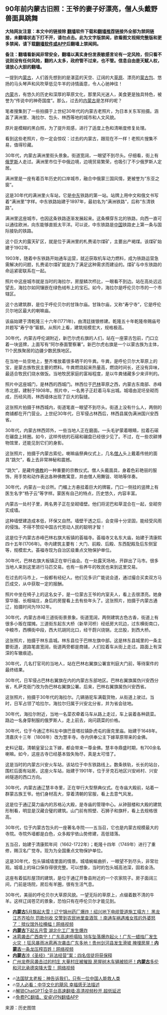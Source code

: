  <!-- 面包屑导航 --> <h2>90年前内蒙古旧照：王爷的妻子好漂亮，僧人头戴野兽面具跳舞</h2> <p class="notice"><b>大陆网友注意：本文中的链接除 <a href="https://github.com/bannedbook/fanqiang" >翻墙</a>软件下载和<a href="https://github.com/killgcd/justmysocks/blob/master/README.md">翻墙推荐</a>链接外全部为禁网链接，未翻墙状态下打不开，请勿点击。此为文字版禁闻，欲看图文视频完整版和更多禁闻，请下载<a href="https://github.com/bannedbook/fanqiang">翻墙软件或APP</a>后翻墙上禁闻网。</p><p>备注：翻墙看新闻非常安全，翻墙以真实身份发表敏感言论有一定风险，但只看不说则没有任何风险，翻的人太多，政府管不过来，也不管。信息自由是天赋人权，请放心大胆的翻墙。</b></p>  <div class="entry"> <p>一提到内<a href="https://www.bannedbook.org/bnews/tag/%e8%92%99%e5%8f%a4/" class="st_tag internal_tag" rel="tag" title="标签 蒙古 下的日志">蒙古</a>，人们首先想到的是湛蓝的天空、辽阔的大<a href="https://www.bannedbook.org/bnews/tag/%E8%8D%89%E5%8E%9F/" class="st_tag internal_tag" rel="tag" title="标签 草原 下的日志">草原</a>、漂亮的<a href="https://www.bannedbook.org/bnews/tag/%E8%92%99%E5%8F%A4%E5%8C%85/" class="st_tag internal_tag" rel="tag" title="标签 蒙古包 下的日志">蒙古包</a>、悠扬的马头琴声和风吹草低见牛羊的诗情画意，令人心驰神往！</p> <p><a href="https://www.bannedbook.org/bnews/tag/%e5%86%85%e8%92%99/" class="st_tag internal_tag" rel="tag" title="标签 内蒙 下的日志">内蒙</a>古，有悠久的历史和深厚的草原文化，那里风光迷人，美食更是独具特色，被誉为“传说中的神奇国度”。那么，过去的<a href="https://www.bannedbook.org/bnews/tag/%e5%86%85%e8%92%99%e5%8f%a4/" class="st_tag internal_tag" rel="tag" title="标签 内蒙古 下的日志">内蒙古</a>是怎样的呢？</p> <p>笔者搜集到了一些拍摄于上世纪30年代的内蒙古老照片，为日本关东军拍摄。涵盖了满洲里、海拉尔、包头、林西等地的城市和人文风貌。</p> <p>原片是模糊的黑白照，为了提升观感，进行了适度上色和清晰度修复处理。</p> <p>看到这些老照片，你一定会惊叹：过去的内蒙古，跟现在不一样！老照片搜集不易，值得珍藏。</p> <p>30年代，内蒙古满洲里街头景象。街道宽阔，一眼望不到尽头。仔细看，街上有<a href="https://www.bannedbook.org/bnews/tag/%e4%bf%84%e7%bd%97%e6%96%af/" class="st_tag internal_tag" rel="tag" title="标签 俄罗斯 下的日志">俄罗斯</a>人走过。满洲里市位于中俄边境，边境贸易繁荣，也吸引了不少俄罗斯人定居。</p> <p>满洲里是一座有着百年历史的口岸城市，融合中俄蒙三国风情，更被誉为“东亚之窗”。</p> <p>这是30年代的满洲里火车站，它是<a href="https://www.bannedbook.org/bnews/tag/%e4%b8%ad%e4%b8%9c/" class="st_tag internal_tag" rel="tag" title="标签 中东 下的日志">中东</a>铁路的第一站。站牌上用中文和俄文书写着“满洲里”字样。中东铁路始建于1897年，最初名为“满洲铁路”，后称“东清铁路”。</p> <p>满洲里这座城市，也因这条铁路逐渐发展起来。这条横穿东北的铁路，向西一直可以通往欧洲，向东能够直抵太平洋。可以说，中东铁路是<span class='wp_keywordlink_affiliate'><a href="https://www.bannedbook.org/" title="中国" target="_blank">中国</a></span>铁路史上第一条与国际接轨的铁路。</p> <p>这个巨大的露天矿区，就是位于满洲里的札赉诺尔煤矿，主要出产褐煤。该煤矿始建于1902年。</p> <p>1903年，随着中东铁路开始通车运营，就近获取机车动力燃料，成为铁路运营急需解决的问题，扎赉诺尔煤矿就是为了满足这种需求而建设的。煤矿与中东铁路的命运紧密联系在一起。</p>  <p>照片中这座城市就是当时的海拉尔，房屋鳞次栉比，一眼看不到边。站在高处远远望去，海拉尔如同镶嵌在绿色绒布上的宝石。如今，海拉尔是呼伦贝尔市的一个市辖区。</p> <p>这个古建筑群，是位于呼伦贝尔的甘珠尔庙。甘珠尔庙，又称“寿宁寺”，它是呼伦贝尔地区最大的喇嘛庙。</p> <p>该庙始建于清乾隆三十六年(1771年)，由清廷拨银修建。乾隆五十年乾隆帝赐庙号并题写“寿宁寺”匾额。从照片上看，建筑规模宏大，规格极高。</p> <p>30年代，内蒙古呼伦湖附近，新巴尔虎右旗的人们，站在一座蒙古包前，门口立着一块竖牌，上面写有“阿尔泰面警察署”。新巴尔虎右旗是一个以蒙古族为主体，11个民族聚居的边疆少数民族地区。</p> <p>在当地一处空地上，整齐堆放着很多晒干的牛粪。牛粪，是呼伦贝尔大草原上的宝，是蒙古族牧民主要的燃料。牛粪燃烧起来热量高，燃烧时间长，还没有异味，最适合牧民们烧水做饭。当地牧民家庭的富裕程度，是以牛粪储藏多少来评判的。</p> <p>照片中这座城门，是林西的西城门。林西位于<a href="https://www.bannedbook.org/bnews/tag/%E5%B7%B4%E6%9E%97/" class="st_tag internal_tag" rel="tag" title="标签 巴林 下的日志">巴林</a>草原之西，内蒙古东南部、赤峰市北部，建制于1908年。照片中，一名男子正赶着马车出城。城墙由泥坯垒砌而成，历经风雨，林西墙体出现了巨大的裂缝。</p> <p>这张照片拍摄于林西城内，街道笔直一眼望不到尽头。街道上没有什么人，两侧的商铺都在开门营业。上世纪30年代，日军侵占林西后，林西县属伪满洲国兴安西省。</p> <p>30年代，内蒙古林西郊外，一些当地人正在磨面。一头毛驴蒙着眼睛，拉着石磙在碾盘上转圈。如今，这样传统的石磙和碾盘已经很少见了。不过，在一些农耕博物馆里，还能见到它们的身影。</p> <p>这张照片，拍摄于内蒙古索伦。喇嘛庙祭典仪式上，几名<a href="https://www.bannedbook.org/bnews/tag/%e5%83%a7%e4%ba%ba/" class="st_tag internal_tag" rel="tag" title="标签 僧人 下的日志">僧人</a>头上戴着传统的面具“跳欠”，看上去非常神秘和震撼。</p> <p>“跳欠”，是藏传<span class='wp_keywordlink'><a href="https://www.qi-gong.me/buddhism/" title="佛教" target="_blank">佛教</a></span>的一种重要的宗教仪式。僧人头戴面具，身着色彩艳丽的服饰，用手势和动作表达各种佛教寓意，并由僧人用舞钹、唢呐等伴奏。</p> <p>30年代，内蒙古一处诊所。门楣上方悬挂着巨大的牌匾，门口一侧挂的竖牌上有医生名字“杨子云”等字样。蒙医有自己的特点，历史悠久，内容丰富。</p>  <p>内蒙古一处村子里，两名男子正在垒砌墙壁。他们将泥巴和草混合在一起，垒砌夯实成墙。</p> <p>这种墙壁建造成本低，环保又自然。墙壁干透之后，会变得十分坚固，能经受风雨的侵蚀。不得不赞叹中国古代劳动人民的聪明才智！</p> <p>这是位于内蒙古赤峰巴林右旗大板镇的荟福寺。荟福寺又名东大庙，始建于清康熙四十五年(1706年)。寺内建筑主要有：大门、前殿、后殿、东西配殿及后东侧室等，规模宏大。荟福寺现为自治区级重点文物保护单位。</p> <p>30年代，巴林右旗大板镇正在举行庙会。在一处露天场地，开辟出了马市。很多当地人来到这里进行马匹交易。也有一些养牛的牧民也来到这里交易。</p> <p>在过去的马市上，一般都有经纪人。他们见多识广能说会道，通过撮合买卖双方马匹成交，从中获取一定的报酬。</p> <p>照片中坐在椅子上的这名女子，是一位蒙古王爷的内室夫人，看上去很漂亮。她身穿华服、长相端庄，身后的房屋看上去有些年头了。这张照片，拍摄于内蒙古通辽，拍摄时间为1932年。</p> <p>30年代，内蒙古赤峰三道街街景景象。街道宽阔，两侧建筑古色古香，街道上有很多小贩在摆摊。三道街东起东大桥（新旱河桥）经纸房大坑边，过东横街南口，中粮市，西横街中段，西大坑胡同北口，经干蔚兴烧锅，北岔股，到西大桥。</p> <p>这张照片，拍摄于林东县城。林东县位于巴林左旗中部。这是林东县城里的一条主要街道，道路笔直宽阔，街道两旁都是商铺，人们拉着车从街上走过。路面上有深深的车辙痕迹。</p> <p>30年代，几名打官司的当地人，站在巴林右翼旗公署宣判庭大门前，等待案件的最终结果。</p> <p>30年代，日军侵占巴林右翼旗在内的内蒙古东部地区。巴林右翼旗属伪兴安西分省，札萨克衙门改为伪巴林右翼旗公署。后来，巴林右翼旗属伪兴安西省。</p> <p>这张照片，拍摄于30年代的海拉尔。几辆骆驼车满载货物，从街道上驶过。当时，日军占领了哈拉尔，海拉尔归属于兴安北分省，并为省会驻地。</p>  <p>30年代，海拉尔附近，当地一名菜农牵着马车从路上走过，车上装着各种蔬菜。路边一名身穿制服的俄罗斯人，走上前去，询问蔬菜的价格。</p> <p>30年代，位于今通辽市科左中旗巴音塔拉镇卧虎屯的唐克里庙。始建于1648年。清嘉庆十三年（1808年）改为慧丰寺。寺内供奉公主下嫁草原带来的金佛。</p> <p>史料记载，清朝皇室公主下嫁，都会带来一尊金佛。慧丰寺鼎盛时期，有700余名喇嘛。如今，这座古寺已经基本毁失殆尽，真是太可惜了。</p> <p>这是当时的内蒙古兴安火车站，该站位于中东铁路线上。数条铁轨，长长的站台，围栏后面有站房。这座火车站，始建于1901年，位于牙克石地区兴安岭村、兴安岭隧道的西口方向。</p> <p>30年代，内蒙古通辽慧丰寺里，正在举行大型祭典仪式。在寺庙大殿前，站着一群蒙古族王爷。他们身材高大，穿着清朝的官服，看上去意气风发。</p> <p>这是位于通辽莫力庙内的苏格沁大殿，是寺庙的管理中心。从钟鼓楼和大殿的建筑形制看，明显是汉藏合璧的建筑。山门前有照壁、石狮子和旗杆，看上去规格很高。</p> <p>30年代，位于内蒙古包头的一座著名寺院——五当召，它也是内蒙古规模最大的寺院。寺院外墙都是白色，众多殿宇依山势修建，高低错落。</p> <p>五当召，始建于清康熙年间（1662-1722年）；乾隆十四年（1749年）进行了重修，赐汉名广觉寺。现为为全国重点文物保护单位。</p> <p>这是30年代，包头镇城墙里面的情景。城墙蜿蜒曲折，一眼望不到尽头，非常壮观。城墙上的垛口保存得很完整。可以想象，当时的包头城高池深，固若金汤。</p> <p>这座有着弧形屋顶的建筑，是位于通辽开鲁县附近的一个农家院子。房子面阔三间，门前是场院，房后有羊圈，很有生活气息。</p> <p>30年代，美丽的呼伦贝尔大草原风貌。一望无际的草原上，点缀着数不清的牛羊。这样辽阔苍茫的景象，恐怕只有在呼伦贝尔才能见到。</p>  <p></p> <!--<div id="taboola-mid-1"></div>--><ul class='op-related-articles' title='相关阅读'> <li><a href='https://www.bannedbook.org/bnews/bannedvideo/20240513/2036071.html' target='_blank'><b>内蒙古</b>5月飘起大雪！辽宁锦州药厂爆炸！绍兴地下电缆管道施工塌方！ 黑龙江齐齐哈尔 罚款创收 交警到农民地里查酒驾 ！南通车祸遇难女孩的外婆怒了：殡仪馆外拉横幅！网络视频</a></li> <li><a href='https://www.bannedbook.org/bnews/cbnews/20240512/2035920.html' target='_blank'><b>内蒙古</b>下起五月雪 湖北化工厂发生爆炸</a></li> <li><a href='https://www.bannedbook.org/bnews/bannedvideo/20240501/2031169.html' target='_blank'>冰雹袭击广西南宁！广东高速桥塌陷 18车坠落爆炸起火！广东一蜡烛厂发生火灾 ！狂风暴雨冰雹再次袭击广东多地！贵州剑河县发生滑坡 掩埋房屋！<b>内蒙古</b>一条龙压榨百姓！网络视频</a></li> <li><a href='https://www.bannedbook.org/bnews/headline/20240429/2030484.html' target='_blank'><b>内蒙古</b>涉《圣经》“非法经营”案：四名信徒将获保释</a></li> <li><a href='https://www.bannedbook.org/bnews/bannedvideo/20240429/2030350.html' target='_blank'>广州龙卷风袭击过的村庄 大量村庄被摧毁 房屋树木车辆被损坏！<b>内蒙古</b>多伦和河北承德突降大雪！ 网络视频</a></li> </ul> <ul class="texttj"> <li>🔥<a href="https://www.bannedbook.org/bnews/ssgc/20230219/1850782.html" target="_blank">法国犹太老板：神告诉我们，只有一位中国人能救人类</a></li> <li>🔥<a href="https://www.bannedbook.org/bnews/comments/20220220/1694796.html" target="_blank">华人必看：中华文化的飓风 幸福感无法描述</a></li> <li>🔥<a href="https://github.com/bannedbook/fanqiang/wiki/V2ray%E6%9C%BA%E5%9C%BA" target="_blank">解锁ChatGPT|全平台高速翻墙:高清视频秒开,超低延迟</a></li> <li>🔥<a href="https://github.com/bannedbook/fanqiang/wiki/%E7%A6%81%E9%97%BB%E7%BD%91%E5%AE%89%E5%8D%93%E7%BF%BB%E5%A2%99%E6%96%B0%E9%97%BBAPP" target="_blank">免费PC翻墙、安卓VPN翻墙APP</a></li> </ul><p class="src-info">来源：历史图馆 </p><a name='sharetosocial'></a> <div style="margin-bottom:5px;padding-bottom:5px;clear:both"> <div id="archive-pix-1" class="banner-ads"> <!-- AuctionX Display platform tag START --> <div id="27602x728x90x621x_ADSLOT1" clicktrack="%%CLICK_URL_ESC%%"></div>  <!-- AuctionX Display platform tag END --> </div> <div id="archive-pix-2" class="banner-ads"> <!-- AuctionX Display platform tag START --> <div id="27556x300x250x621x_ADSLOT1" clicktrack="%%CLICK_URL_ESC%%" style="margin:0 auto;text-align:center"></div>  <!-- AuctionX Display platform tag END --> </div> </div>  <div id="archive-pix-1" class="banner-ads"> <!-- AuctionX Display platform tag START --> <div id="27603x728x90x621x_ADSLOT1" clicktrack="%%CLICK_URL_ESC%%"></div>  <!-- AuctionX Display platform tag END --> </div> </div><!--END ENTRY--> 